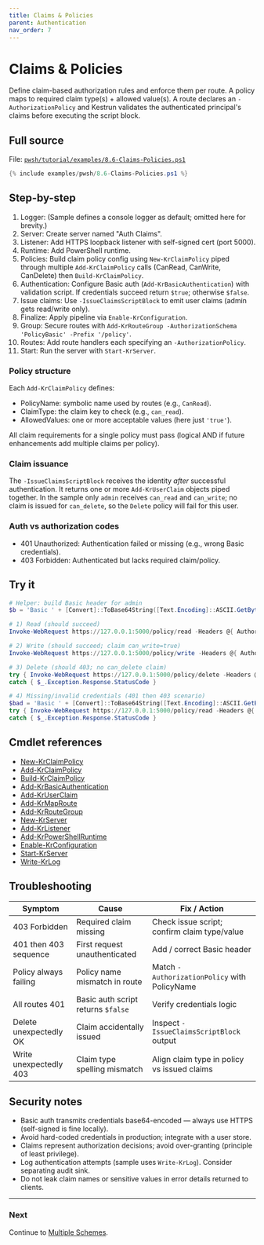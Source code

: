 ```yaml
---
title: Claims & Policies
parent: Authentication
nav_order: 7
---
```


# Claims & Policies

Define claim-based authorization rules and enforce them per route. A policy maps to
required claim type(s) + allowed value(s). A route declares an `-AuthorizationPolicy`
and Kestrun validates the authenticated principal's claims before executing the
script block.

## Full source

File: [`pwsh/tutorial/examples/8.6-Claims-Policies.ps1`][8.6-Claims-Policies.ps1]

```powershell
{% include examples/pwsh/8.6-Claims-Policies.ps1 %}
```

## Step-by-step

1. Logger: (Sample defines a console logger as default; omitted here for brevity.)
2. Server: Create server named "Auth Claims".
3. Listener: Add HTTPS loopback listener with self-signed cert (port 5000).
4. Runtime: Add PowerShell runtime.
5. Policies: Build claim policy config using `New-KrClaimPolicy` piped through multiple
   `Add-KrClaimPolicy` calls (CanRead, CanWrite, CanDelete) then `Build-KrClaimPolicy`.
6. Authentication: Configure Basic auth (`Add-KrBasicAuthentication`) with validation script.
   If credentials succeed return `$true`; otherwise `$false`.
7. Issue claims: Use `-IssueClaimsScriptBlock` to emit user claims (admin gets read/write only).
8. Finalize: Apply pipeline via `Enable-KrConfiguration`.
9. Group: Secure routes with `Add-KrRouteGroup -AuthorizationSchema 'PolicyBasic' -Prefix '/policy'`.
10. Routes: Add route handlers each specifying an `-AuthorizationPolicy`.
11. Start: Run the server with `Start-KrServer`.

### Policy structure

Each `Add-KrClaimPolicy` defines:

-   PolicyName: symbolic name used by routes (e.g., `CanRead`).
-   ClaimType: the claim key to check (e.g., `can_read`).
-   AllowedValues: one or more acceptable values (here just `'true'`).

All claim requirements for a single policy must pass (logical AND if future enhancements add multiple claims per policy).

### Claim issuance

The `-IssueClaimsScriptBlock` receives the identity _after_ successful authentication. It returns one or more
`Add-KrUserClaim` objects piped together. In the sample only `admin` receives
`can_read` and `can_write`; no claim is issued for `can_delete`, so the `Delete`
policy will fail for this user.

### Auth vs authorization codes

-   401 Unauthorized: Authentication failed or missing (e.g., wrong Basic credentials).
-   403 Forbidden: Authenticated but lacks required claim/policy.

## Try it

```powershell
# Helper: build Basic header for admin
$b = 'Basic ' + [Convert]::ToBase64String([Text.Encoding]::ASCII.GetBytes('admin:password'))

# 1) Read (should succeed)
Invoke-WebRequest https://127.0.0.1:5000/policy/read -Headers @{ Authorization = $b } -SkipCertificateCheck | Select -Expand Content

# 2) Write (should succeed; claim can_write=true)
Invoke-WebRequest https://127.0.0.1:5000/policy/write -Headers @{ Authorization = $b } -SkipCertificateCheck | Select -Expand Content

# 3) Delete (should 403; no can_delete claim)
try { Invoke-WebRequest https://127.0.0.1:5000/policy/delete -Headers @{ Authorization = $b } -SkipCertificateCheck -ErrorAction Stop }
catch { $_.Exception.Response.StatusCode }

# 4) Missing/invalid credentials (401 then 403 scenario)
$bad = 'Basic ' + [Convert]::ToBase64String([Text.Encoding]::ASCII.GetBytes('user:wrong'))
try { Invoke-WebRequest https://127.0.0.1:5000/policy/read -Headers @{ Authorization = $bad } -SkipCertificateCheck -ErrorAction Stop }
catch { $_.Exception.Response.StatusCode }
```

## Cmdlet references

-   [New-KrClaimPolicy][New-KrClaimPolicy]
-   [Add-KrClaimPolicy][Add-KrClaimPolicy]
-   [Build-KrClaimPolicy][Build-KrClaimPolicy]
-   [Add-KrBasicAuthentication][Add-KrBasicAuthentication]
-   [Add-KrUserClaim][Add-KrUserClaim]
-   [Add-KrMapRoute][Add-KrMapRoute]
-   [Add-KrRouteGroup][Add-KrRouteGroup]
-   [New-KrServer][New-KrServer]
-   [Add-KrListener][Add-KrListener]
-   [Add-KrPowerShellRuntime][Add-KrPowerShellRuntime]
-   [Enable-KrConfiguration][Enable-KrConfiguration]
-   [Start-KrServer][Start-KrServer]
-   [Write-KrLog][Write-KrLog]

## Troubleshooting

| Symptom                | Cause                              | Fix / Action                                 |
| ---------------------- | ---------------------------------- | -------------------------------------------- |
| 403 Forbidden          | Required claim missing             | Check issue script; confirm claim type/value |
| 401 then 403 sequence  | First request unauthenticated      | Add / correct Basic header                   |
| Policy always failing  | Policy name mismatch in route      | Match `-AuthorizationPolicy` with PolicyName |
| All routes 401         | Basic auth script returns `$false` | Verify credentials logic                     |
| Delete unexpectedly OK | Claim accidentally issued          | Inspect `-IssueClaimsScriptBlock` output     |
| Write unexpectedly 403 | Claim type spelling mismatch       | Align claim type in policy vs issued claims  |

## Security notes

-   Basic auth transmits credentials base64-encoded — always use HTTPS (self-signed is fine locally).
-   Avoid hard-coded credentials in production; integrate with a user store.
-   Claims represent authorization decisions; avoid over-granting (principle of least privilege).
-   Log authentication attempts (sample uses `Write-KrLog`). Consider separating audit sink.
-   Do not leak claim names or sensitive values in error details returned to clients.

---

### Next

Continue to [Multiple Schemes](./8.Multiple-Schemes).

[8.6-Claims-Policies.ps1]: /pwsh/tutorial/examples/8.6-Claims-Policies.ps1
[New-KrClaimPolicy]: /pwsh/cmdlets/New-KrClaimPolicy
[Add-KrClaimPolicy]: /pwsh/cmdlets/Add-KrClaimPolicy
[Add-KrBasicAuthentication]: /pwsh/cmdlets/Add-KrBasicAuthentication
[Build-KrClaimPolicy]: /pwsh/cmdlets/Build-KrClaimPolicy
[Add-KrUserClaim]: /pwsh/cmdlets/Add-KrUserClaim
[Add-KrRouteGroup]: /pwsh/cmdlets/Add-KrRouteGroup
[Add-KrListener]: /pwsh/cmdlets/Add-KrListener
[Add-KrPowerShellRuntime]: /pwsh/cmdlets/Add-KrPowerShellRuntime
[Start-KrServer]: /pwsh/cmdlets/Start-KrServer
[Write-KrLog]: /pwsh/cmdlets/Write-KrLog
[Add-KrMapRoute]: /pwsh/cmdlets/Add-KrMapRoute
[New-KrServer]: /pwsh/cmdlets/New-KrServer
[Enable-KrConfiguration]: /pwsh/cmdlets/Enable-KrConfiguration
